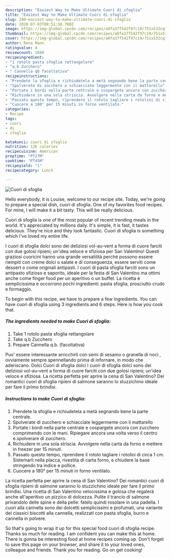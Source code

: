 ```yaml
---
description: "Easiest Way to Make Ultimate Cuori di sfoglia"
title: "Easiest Way to Make Ultimate Cuori di sfoglia"
slug: 240-easiest-way-to-make-ultimate-cuori-di-sfoglia
date: 2020-07-03T08:51:56.700Z
image: https://img-global.cpcdn.com/recipes/a0fa37f542f97c19/751x532cq70/cuori-di-sfoglia-recipe-main-photo.jpg
thumbnail: https://img-global.cpcdn.com/recipes/a0fa37f542f97c19/751x532cq70/cuori-di-sfoglia-recipe-main-photo.jpg
cover: https://img-global.cpcdn.com/recipes/a0fa37f542f97c19/751x532cq70/cuori-di-sfoglia-recipe-main-photo.jpg
author: Rena Mann
ratingvalue: 4
reviewcount: 1660
recipeingredient:
- "1 rotolo pasta sfoglia rettangolare"
- "q.b Zucchero"
- " Cannella qb facoltativa"
recipeinstructions:
- "Prendete la sfoglia e richiudetela a metà segnando bene la parte centrale."
- "Spolverate di zucchero e schiacciate leggermente con il mattarello"
- "Portate i bordi nella parte centrale e cospargete ancora con zucchero comprimendo con le mani. Ripiegare ancora una volta verso il centro e.spolverare di zucchero."
- "Richiudere in una sola striscia. Avvolgere nella carta da forno e mettere in freezer per 15 minuti."
- "Passato questo tempo, riprendere il rotolo tagliare i rotolini di circa 1 cm. Sistemarli nella placca, rivestita di carta forno, e chiudere la base stringendo tra indice e pollice."
- "Cuocere a 180° per 15 minuti in forno ventilato."
categories:
- Recipe
tags:
- cuori
- di
- sfoglia

katakunci: cuori di sfoglia 
nutrition: 126 calories
recipecuisine: American
preptime: "PT27M"
cooktime: "PT45M"
recipeyield: "1"
recipecategory: Lunch

---
```



![Cuori di sfoglia](https://img-global.cpcdn.com/recipes/a0fa37f542f97c19/751x532cq70/cuori-di-sfoglia-recipe-main-photo.jpg)

Hello everybody, it is Louise, welcome to our recipe site. Today, we're going to prepare a special dish, cuori di sfoglia. One of my favorites food recipes. For mine, I will make it a bit tasty. This will be really delicious.

Cuori di sfoglia is one of the most popular of recent trending meals in the world. It's appreciated by millions daily. It's simple, it is fast, it tastes delicious. They're nice and they look fantastic. Cuori di sfoglia is something which I've loved my entire life.

I cuori di sfoglia dolci sono dei deliziosi vol-au-vent a forma di cuore farciti con due golosi ripieni; un&#39;idea veloce e sfiziosa per San Valentino! Questi graziosi cuoricini hanno una grande versatilità perché possono essere riempiti con creme dolci o salate e di conseguenza, essere serviti come dessert o come originali antipasti. I cuori di pasta sfoglia farciti sono un antipasto sfizioso e saporito, ideale per la festa di San Valentino ma ottimi anche come finger food per un aperitivo o un buffet. La ricetta è semplicissima e occorrono pochi ingredienti: pasta sfoglia, prosciutto crudo e formaggio.


To begin with this recipe, we have to prepare a few ingredients. You can have cuori di sfoglia using 3 ingredients and 6 steps. Here is how you cook that.

<!--inarticleads1-->

##### The ingredients needed to make Cuori di sfoglia:

1. Take 1 rotolo pasta sfoglia rettangolare
1. Take q.b Zucchero
1. Prepare  Cannella q.b. (facoltativa)


Puo&#39; essere interessante arricchirli con semi di sesamo o granella di noci , ovviamente sempre spennellando prima di infornare, in modo che aderiscano. Dolci Cuori di sfoglia dolci I cuori di sfoglia dolci sono dei deliziosi vol-au-vent a forma di cuore farciti con due golosi ripieni; un&#39;idea veloce e sfiziosa. La ricetta perfetta per aprire la cena di San Valentino? Dei romantici cuori di sfoglia ripieni di salmone saranno lo stuzzichino ideale per fare il primo brindisi. 

<!--inarticleads2-->

##### Instructions to make Cuori di sfoglia:

1. Prendete la sfoglia e richiudetela a metà segnando bene la parte centrale.
1. Spolverate di zucchero e schiacciate leggermente con il mattarello
1. Portate i bordi nella parte centrale e cospargete ancora con zucchero comprimendo con le mani. Ripiegare ancora una volta verso il centro e.spolverare di zucchero.
1. Richiudere in una sola striscia. Avvolgere nella carta da forno e mettere in freezer per 15 minuti.
1. Passato questo tempo, riprendere il rotolo tagliare i rotolini di circa 1 cm. Sistemarli nella placca, rivestita di carta forno, e chiudere la base stringendo tra indice e pollice.
1. Cuocere a 180° per 15 minuti in forno ventilato.


La ricetta perfetta per aprire la cena di San Valentino? Dei romantici cuori di sfoglia ripieni di salmone saranno lo stuzzichino ideale per fare il primo brindisi. Una ricetta di San Valentino velocissima e golosa che regalerà anche all&#39;aperitivo un pizzico di dolcezza. Pulite il trancio di salmone privandolo delle spine e della pelle: fatelo quindi rosolare in una padella. I cuori alla cannella sono dei dolcetti semplicissimi e profumati, una variante dei classici biscotti alla cannella, realizzati con pasta sfoglia, burro e cannella in polvere. 

So that's going to wrap it up for this special food cuori di sfoglia recipe. Thanks so much for reading. I am confident you can make this at home. There is gonna be interesting food at home recipes coming up. Don't forget to save this page on your browser, and share it to your loved ones, colleague and friends. Thank you for reading. Go on get cooking!
